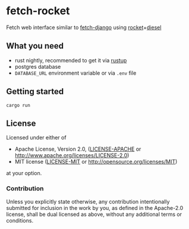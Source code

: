 # fetch-rocket

Fetch web interface similar to [fetch-django](https://github.com/zyphrus/fetch-django) using [rocket](https://rocket.rs/)+[diesel](https://diesel.rs)

## What you need

 * rust nightly, recommended to get it via [rustup](https://rustup.rs/)
 * postgres database
 * `DATABASE_URL` environment variable or via `.env` file

## Getting started

`cargo run`

## License

Licensed under either of

 * Apache License, Version 2.0, ([LICENSE-APACHE](LICENSE-APACHE) or http://www.apache.org/licenses/LICENSE-2.0)
 * MIT license ([LICENSE-MIT](LICENSE-MIT) or http://opensource.org/licenses/MIT)

at your option.

### Contribution

Unless you explicitly state otherwise, any contribution intentionally submitted
for inclusion in the work by you, as defined in the Apache-2.0 license, shall be dual licensed as above, without any
additional terms or conditions.
